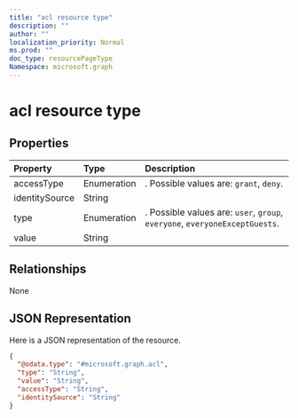 ```yaml
---
title: "acl resource type"
description: ""
author: ""
localization_priority: Normal
ms.prod: ""
doc_type: resourcePageType
Namespace: microsoft.graph
---
```



# acl resource type



## Properties
|Property|Type|Description|
|:---|:---|:---|
|accessType|Enumeration|. Possible values are: `grant`, `deny`.|
|identitySource|String||
|type|Enumeration|. Possible values are: `user`, `group`, `everyone`, `everyoneExceptGuests`.|
|value|String||

## Relationships
None

## JSON Representation
Here is a JSON representation of the resource.
<!-- {
  "blockType": "resource",
  "@odata.type": "microsoft.graph.acl"
}
-->
``` json
{
  "@odata.type": "#microsoft.graph.acl",
  "type": "String",
  "value": "String",
  "accessType": "String",
  "identitySource": "String"
}
```

